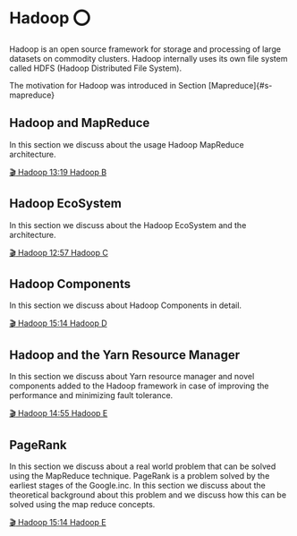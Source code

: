 # Hadoop :o:

Hadoop is an open source framework for storage and processing of large datasets on commodity clusters. Hadoop internally uses its own file system called HDFS (Hadoop Distributed File System).

The motivation for Hadoop was introduced in Section [Mapreduce]{#s-mapreduce}


Hadoop and MapReduce
---------------------

In this section we discuss about the usage Hadoop MapReduce
architecture.

[:clapper: Hadoop 13:19 Hadoop
  B](https://drive.google.com/file/d/1ppMW0LRJFGYlDyFhBIi8PNaHG2SEx-WU/view?usp=sharing)


Hadoop EcoSystem
----------------

In this section we discuss about the Hadoop EcoSystem and the
architecture.

[:clapper: Hadoop 12:57 Hadoop
  C](https://drive.google.com/file/d/1UPJRNgPCRqhhAUdBViPvTT1TwcRy4hp9/view?usp=sharing)


Hadoop Components
-----------------

In this section we discuss about Hadoop Components in detail.

[:clapper: Hadoop 15:14 Hadoop
  D](https://drive.google.com/file/d/14YrWVgK8qlJ6h53pwck7dSovoDYZEnkn/view?usp=sharing)


Hadoop and the Yarn Resource Manager
------------------------------------

In this section we discuss about Yarn resource manager and novel
components added to the Hadoop framework in case of improving the
performance and minimizing fault tolerance.


[:clapper: Hadoop 14:55 Hadoop
  E](https://drive.google.com/file/d/1WbcwbGVXb2kJJ1uSxkgcOarh72cVh_VE/view?usp=sharing)


PageRank
--------

In this section we discuss about a real world problem that can be solved
using the MapReduce technique. PageRank is a problem solved by the
earliest stages of the Google.inc. In this section we discuss about the
theoretical background about this problem and we discuss how this can be
solved using the map reduce concepts.

[:clapper: Hadoop 15:14 Hadoop E](https://drive.google.com/file/d/1k8RHHY8cwgIN7HcoBQyhaSEhuIbWl-Qw/view?usp=sharing)
